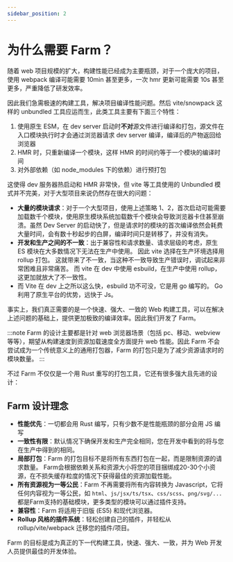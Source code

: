 ```yaml
---
sidebar_position: 2
---
```


# 为什么需要 Farm？

随着 web 项目规模的扩大，构建性能已经成为主要瓶颈，对于一个庞大的项目，使用 webpack 编译可能需要 10min 甚至更多，一次 hmr 更新可能需要 10s 甚至更多，严重降低了研发效率。

因此我们急需极速的构建工具，解决项目编译性能问题。然后 vite/snowpack 这样的 unbundled 工具应运而生，此类工具主要有下面三个特性：
1. 使用原生 ESM，在 dev server 启动时**不对**源文件进行编译和打包，源文件在入口模块执行时才会通过浏览器请求 dev server 编译，编译后的产物返回给浏览器
2. HMR 时，只重新编译一个模块，这样 HMR 的时间约等于一个模块的编译时间
3. 对外部依赖（如 node_modules 下的依赖）进行预打包

这使得 dev 服务器热启动和 HMR 非常快，但 vite 等工具使用的 Unbundled 模式并不完美，对于大型项目来说仍然存在很大的问题：
* **大量的模块请求**：对于一个大型项目，使用上述策略 1、2，首次启动可能需要加载数千个模块，使用原生模块系统加载数千个模块会导致浏览器卡住甚至崩溃。虽然 Dev Server 的启动快了，但是请求时的模块的首次编译依然会耗费大量时间，会有数十秒起步的白屏，编译时间只是转移了，并没有消失。
* **开发和生产之间的不一致**：出于兼容性和请求数量、请求层级的考虑，原生 ES 模块在大多数情况下无法在生产中使用。 因此 vite 选择在生产环境选择用 rollup 打包。 这就带来了不一致，当这种不一致导致生产错误时，调试起来非常困难且非常痛苦。 而 vite 在 dev 中使用 esbuild，在生产中使用 rollup，这更加就放大了不一致性。
* 而 Vite 在 dev 上之所以这么快，esbuild 功不可没，它是用 go 编写的。 Go 利用了原生平台的优势，远快于 Js。

事实上，我们真正需要的是一个快速、强大、一致的 Web 构建工具，可以在解决上述问题的基础上，提供更加极致的编译效率。因此我们开发了 Farm。

:::note
Farm 的设计主要都是针对 web 浏览器场景（包括 pc、移动、webview 等等），期望从构建速度到资源加载速度全方面提升 web 性能。因此 Farm 不会尝试成为一个传统意义上的通用打包器，Farm 的打包只是为了减少资源请求时的模块数量。
:::

<!-- 但是如果使用 JS 编写构建工具，受限于 JS 单线程以及解释执行的限制，很难在现有的 JS 打包工具如 Rollup 或者 Webpack 基础上有很大的性能提升（当然有的构建工具比如 vite 在 dev 环境绕过打包，这种情况我们将在后文讨论）。因此我们需要引入原生语言的能力，Rust 就是一个非常好的选择，Rust 拥有内存安全、性能优秀等特性，同时 Rust 也有不少前端开源生态比如 SWC 编译器（SWC 可以简单理解为 Babel 的 Rust 替代），基于现有生态也能够更加方便地实现前端构建工具。 -->


不过 Farm 不仅仅是一个用 Rust 重写的打包工具，它还有很多强大且先进的设计：

## Farm 设计理念

* **性能优先**：一切都会用 Rust 编写，只有少数不是性能瓶颈的部分会用 JS 编写
* **一致性有限**：默认情况下确保开发和生产完全相同，您在开发中看到的将与您在生产中得到的相同。
* **局部打包**：Farm 的打包目标不是将所有东西打包在一起，而是限制资源的请求数量。 Farm会根据依赖关系和资源大小将您的项目捆绑成20-30个小资源，在不损失缓存粒度的情况下获得最佳的资源加载性能。
* **所有资源视为一等公民**：Farm 不再需要将所有内容转换为 Javascript，它将任何内容视为一等公民，如 `html`、`js/jsx/ts/tsx`、`css/scss`、`png/svg/...`都是Farm支持的基础模块，更多类型的模块可以通过插件支持。
* **兼容性**：Farm 将适用于旧版 (ES5) 和现代浏览器。
* **Rollup 风格的插件系统**：轻松创建自己的插件，并轻松从 rollup/vite/webpack 迁移您的插件/项目。


Farm 的目标是成为真正的下一代构建工具，快速、强大、一致，并为 Web 开发人员提供最佳的开发体验。